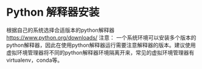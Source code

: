 # Python 解释器安装
根据自己的系统选择合适版本的python解释器 https://www.python.org/downloads/
注意： 一个系统环境可以安装多个版本的python解释器，因此在使用python解释器运行需要注意解释器的版本。建议使用虚拟环境管理器将不同的python解释器环境隔离开来，常见的虚拟环境管理器有virtualenv，conda等。
  

<!--stackedit_data:
eyJoaXN0b3J5IjpbLTM4ODU4MzU2MiwzNjU0MDIwMTAsMTIzNz
k0Mjc1OSwxMjQzNjYxNjM4XX0=
-->